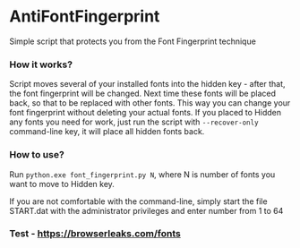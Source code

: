 # AntiFontFingerprint
Simple script that protects you from the Font Fingerprint technique

### How it works?
Script moves several of your installed fonts into the hidden key - after that, the font fingerprint will be changed. Next time these fonts will be placed back, so that to be replaced with other fonts. This way you can change your font fingerprint without deleting your actual fonts. If you placed to Hidden any fonts you need for work, just run the script with `--recover-only` command-line key, it will place all hidden fonts back.

### How to use?
Run `python.exe font_fingerprint.py N`, where N is number of fonts you want to move to Hidden key.

If you are not comfortable with the command-line, simply start the file START.dat with the administrator privileges and enter number from 1 to 64



### Test - https://browserleaks.com/fonts
